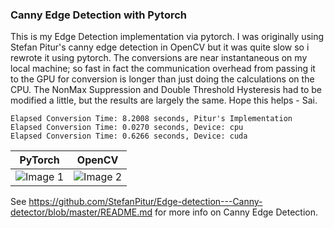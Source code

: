 ### Canny Edge Detection with Pytorch

This is my Edge Detection implementation via pytorch. I was originally using Stefan Pitur's canny edge detection in OpenCV but it was quite slow so i rewrote it using pytorch. The conversions are near instantaneous on my local machine; so fast in fact the communication overhead from passing it to the GPU for conversion is longer than just doing the calculations on the CPU. The NonMax Suppression and Double Threshold Hysteresis had to be modified a little, but the results are largely the same. Hope this helps - Sai.

```
Elapsed Conversion Time: 8.2008 seconds, Pitur's Implementation
Elapsed Conversion Time: 0.0270 seconds, Device: cpu
Elapsed Conversion Time: 0.6266 seconds, Device: cuda
```
| PyTorch | OpenCV |
|:-------------------------------------------:|:-------------------------------------------:|
| ![Image 1](https://github.com/saiccoumar/PytorchCannyDetector/assets/55699636/3712091a-4c0d-43f3-95e7-ad9339741708) | ![Image 2](https://github.com/saiccoumar/PytorchCannyDetector/assets/55699636/acab1a3c-2f08-44e3-b65d-1457cacd7d83) |

See https://github.com/StefanPitur/Edge-detection---Canny-detector/blob/master/README.md for more info on Canny Edge Detection.
